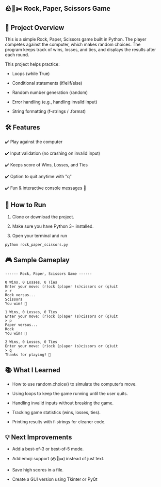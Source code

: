 ## 🪨📄✂️ Rock, Paper, Scissors Game


## 📌 Project Overview

This is a simple Rock, Paper, Scissors game built in Python.
The player competes against the computer, which makes random choices.
The program keeps track of wins, losses, and ties, and displays the results after each round.

This project helps practice:

- Loops (while True)

- Conditional statements (if/elif/else)

- Random number generation (random)

- Error handling (e.g., handling invalid input)

- String formatting (f-strings / .format)


## 🛠️ Features

✔️ Play against the computer

✔️ Input validation (no crashing on invalid input)

✔️ Keeps score of Wins, Losses, and Ties

✔️ Option to quit anytime with "q"

✔️ Fun & interactive console messages 🎉


## 🚀 How to Run

1. Clone or download the project.

2. Make sure you have Python 3+ installed.

3. Open your terminal and run

```
python rock_paper_scissors.py

```


## 🎮 Sample Gameplay

```
------ Rock, Paper, Scissors Game ------

0 Wins, 0 Losses, 0 Ties
Enter your move: (r)ock (p)aper (s)cissors or (q)uit
> r
Rock versus...
Scissors
You win! 🎉

1 Wins, 0 Losses, 0 Ties
Enter your move: (r)ock (p)aper (s)cissors or (q)uit
> p
Paper versus...
Rock
You win! 🎉

2 Wins, 0 Losses, 0 Ties
Enter your move: (r)ock (p)aper (s)cissors or (q)uit
> q
Thanks for playing! 👋

```


## 📚 What I Learned

- How to use random.choice() to simulate the computer’s move.

- Using loops to keep the game running until the user quits.

- Handling invalid inputs without breaking the game.

- Tracking game statistics (wins, losses, ties).

- Printing results with f-strings for cleaner code.


## 💡 Next Improvements

- Add a best-of-3 or best-of-5 mode.

- Add emoji support (🪨📄✂️) instead of just text.

- Save high scores in a file.

- Create a GUI version using Tkinter or PyQt